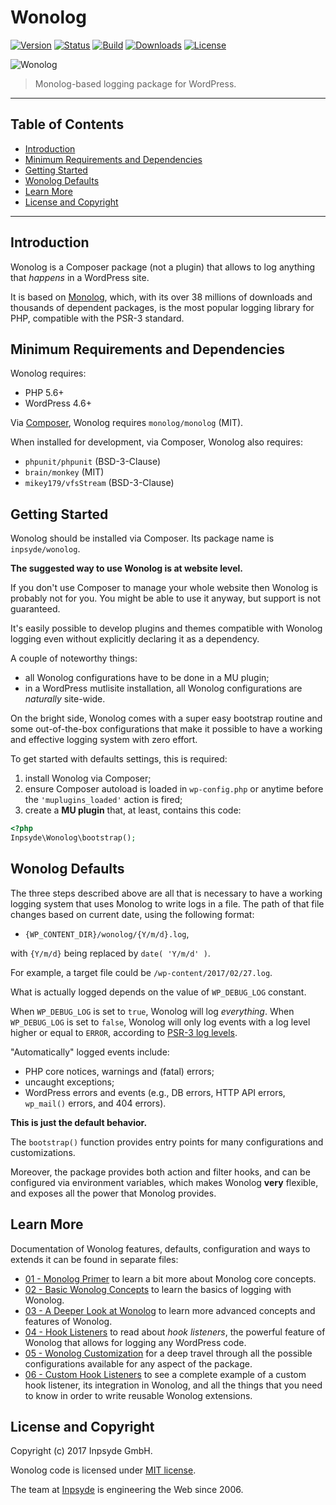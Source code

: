 # Wonolog 

[![Version](https://img.shields.io/packagist/v/inpsyde/wonolog.svg)](https://packagist.org/packages/inpsyde/wonolog)
[![Status](https://img.shields.io/badge/status-active-brightgreen.svg)](https://github.com/inpsyde/Wonolog)
[![Build](https://img.shields.io/travis/inpsyde/Wonolog.svg)](http://travis-ci.org/inpsyde/Wonolog)
[![Downloads](https://img.shields.io/packagist/dt/inpsyde/wonolog.svg)](https://packagist.org/packages/inpsyde/wonolog)
[![License](https://img.shields.io/packagist/l/inpsyde/wonolog.svg)](https://packagist.org/packages/inpsyde/wonolog)

![Wonolog](assets/images/banner.png)

> Monolog-based logging package for WordPress.

------

## Table of Contents

- [Introduction](#introduction)
- [Minimum Requirements and Dependencies](#minimum-requirements-and-dependencies)
- [Getting Started](#getting-started)
- [Wonolog Defaults](#wonolog-defaults)
- [Learn More](#learn-more)
- [License and Copyright](#license-and-copyright)

------

## Introduction

Wonolog is a Composer package (not a plugin) that allows to log anything that *happens* in a WordPress site.

It is based on [Monolog](https://github.com/Seldaek/monolog), which, with its over 38 millions of downloads and thousands of dependent packages, is the most popular logging library for PHP, compatible with the PSR-3 standard.


## Minimum Requirements and Dependencies

Wonolog requires:

- PHP 5.6+
- WordPress 4.6+

Via [Composer](https://getcomposer.org), Wonolog requires `monolog/monolog` (MIT).

When installed for development, via Composer, Wonolog also requires:

- `phpunit/phpunit` (BSD-3-Clause)
- `brain/monkey` (MIT)
- `mikey179/vfsStream` (BSD-3-Clause)


## Getting Started

Wonolog should be installed via Composer.
Its package name is `inpsyde/wonolog`.

**The suggested way to use Wonolog is at website level.**

If you don't use Composer to manage your whole website then Wonolog is probably not for you.
You might be able to use it anyway, but support is not guaranteed.

It's easily possible to develop plugins and themes compatible with Wonolog logging even without explicitly declaring it as a dependency.

A couple of noteworthy things:

- all Wonolog configurations have to be done in a MU plugin;
- in a WordPress mutlisite installation, all Wonolog configurations are _naturally_ site-wide.

On the bright side, Wonolog comes with a super easy bootstrap routine and some out-of-the-box configurations that make it possible to have a working and effective logging system with zero effort.

To get started with defaults settings, this is required:

1. install Wonolog via Composer;
1. ensure Composer autoload is loaded in `wp-config.php` or anytime before the `'muplugins_loaded'` action is fired;
1. create a **MU plugin** that, at least, contains this code:

```php
<?php
Inpsyde\Wonolog\bootstrap();
```


## Wonolog Defaults

The three steps described above are all that is necessary to have a working logging system that uses Monolog to write logs in a file.
The path of that file changes based on current date, using the following format:

- `{WP_CONTENT_DIR}/wonolog/{Y/m/d}.log`,

with `{Y/m/d}` being replaced by `date( 'Y/m/d' )`.

For example, a target file could be `/wp-content/2017/02/27.log`.

What is actually logged depends on the value of `WP_DEBUG_LOG` constant.

When `WP_DEBUG_LOG` is set to `true`, Wonolog will log *everything*.
When `WP_DEBUG_LOG` is set to `false`, Wonolog will only log events with a log level higher or equal to `ERROR`, according to [PSR-3 log levels](https://github.com/php-fig/fig-standards/blob/master/accepted/PSR-3-logger-interface.md#5-psrlogloglevel).

"Automatically" logged events include:

- PHP core notices, warnings and (fatal) errors;
- uncaught exceptions;
- WordPress errors and events (e.g., DB errors, HTTP API errors, `wp_mail()` errors, and 404 errors).

**This is just the default behavior.**

The `bootstrap()` function provides entry points for many configurations and customizations.

Moreover, the package provides both action and filter hooks, and can be configured via environment variables, which makes Wonolog **very** flexible, and exposes all the power that Monolog provides.


## Learn More

Documentation of Wonolog features, defaults, configuration and ways to extends it can be found in separate files:

- [01 - Monolog Primer](docs/01-monolog-primer.md) to learn a bit more about Monolog core concepts.
- [02 - Basic Wonolog Concepts](docs/02-basic-wonolog-concepts.md) to learn the basics of logging with Wonolog.
- [03 - A Deeper Look at Wonolog](docs/03-a-deeper-look-at-wonolog.md) to learn more advanced concepts and features of Wonolog.
- [04 - Hook Listeners](docs/04-hook-listeners.md) to read about *hook listeners*, the powerful feature of Wonolog that allows for logging any WordPress code.
- [05 - Wonolog Customization](docs/05-wonolog-customization.md) for a deep travel through all the possible configurations available for any aspect of the package.
- [06 - Custom Hook Listeners](docs/06-custom-hook-listeners.md) to see a complete example of a custom hook listener, its integration in Wonolog, and all the things that you need to know in order to write reusable Wonolog extensions.


## License and Copyright

Copyright (c) 2017 Inpsyde GmbH.

Wonolog code is licensed under [MIT license](https://opensource.org/licenses/MIT).

The team at [Inpsyde](https://inpsyde.com) is engineering the Web since 2006.
